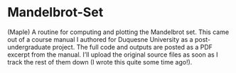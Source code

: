 # Mandelbrot-Set
(Maple) A routine for computing and plotting the Mandelbrot set. This came out of a course manual I authored for Duquesne University as a post-undergraduate project. The full code and outputs are posted as a PDF excerpt from the manual. I’ll upload the original source files as soon as I track the rest of them down (I wrote this quite some time ago!).
